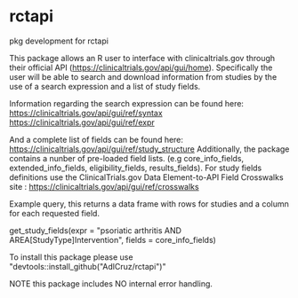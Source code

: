 # rctapi
 pkg development for rctapi

 This package allows an R user to interface with clinicaltrials.gov through their official API (https://clinicaltrials.gov/api/gui/home). 
 Specifically the user will be able to search and download information from studies by the use of a search expression and a list of study fields.
 
 Information regarding the search expression can be found here:
 https://clinicaltrials.gov/api/gui/ref/syntax
 https://clinicaltrials.gov/api/gui/ref/expr
 
 And a complete list of fields can be found here:
 https://clinicaltrials.gov/api/gui/ref/study_structure
 Additionally, the package contains a nunber of pre-loaded field lists. (e.g core_info_fields, extended_info_fields, eligibility_fields, results_fields). For study fields definitions use the ClinicalTrials.gov Data Element-to-API Field Crosswalks site :
 https://clinicaltrials.gov/api/gui/ref/crosswalks
 
 Example query, this returns a data frame with rows for studies and a column for each requested field.
 
 get_study_fields(expr = "psoriatic arthritis AND AREA[StudyType]Intervention", fields = core_info_fields)
 
To install this package please use
"devtools::install_github("AdlCruz/rctapi")"

NOTE this package includes NO internal error handling.
